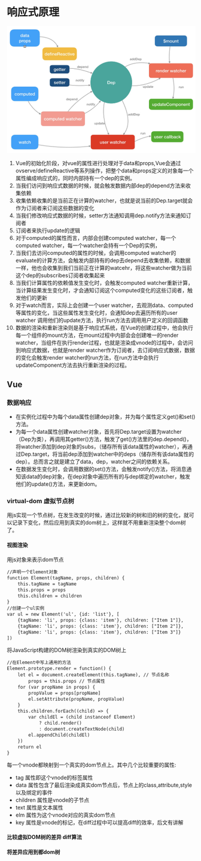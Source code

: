 # 响应式原理
![reactive](../img/reactive.png)
1. Vue的初始化阶段，对vue的属性进行处理对于data和props,Vue会通过ovserve/defineReactive等系列操作，把整个data和props定义的对象每一个属性编成响应式的，同时内部持有一个dep的实例。
2. 当我们访问到响应式数据的时候，就会触发数据内部dep的depend方法来收集依赖
3. 收集依赖收集的是当前正在计算的watcher，也就是说当前的Dep.target就会作为订阅者来订阅这些数据的变化
4. 当我们修改响应式数据的时候，setter方法通知调用dep.notify方法来通知订阅者
5. 订阅者来执行update的逻辑
6. 对于computed的属性而言，内部会创建computed watcher，每一个computed watcher，每一个watcher会持有一个Dep的实例，
7. 当我们去访问computed的属性的时候，会调用computed watcher的evaluate的计算方法，会触发内部持有的dep去depend去收集依赖，和数据一样，他也会收集到我们当前正在计算的watcehr，将这些watcher做为当前这个dep的subscribes订阅者收集起来
8. 当我们计算属性的依赖值发生变化时，会触发computed watcher重新计算，当计算结果发生变化时，才会通知订阅这个computed变化的这些订阅者，触发他们的更新
9. 对于watch而言，实际上会创建一个user watcher，去观测data、computed等属性的变化，当这些属性发生变化时，会通知dep去遍历所有的user watcher 调用他们的update方法，执行run方法去调用用户定义的回调函数
10. 数据的渲染和重新渲染则是基于响应式系统，在Vue的创建过程中，他会执行每一个组件的mount方法，在mount过程中内部会会创建唯一的render watcher，当组件在执行render过程，也就是渲染成vnode的过程中，会访问到响应式数据，也就是render watcher作为订阅者，去订阅响应式数据，数据的变化会触发render watcher的run方法，在run方法中会执行updateComponent方法去执行重新渲染的过程。

## Vue
### 数据响应
* 在实例化过程中为每个data属性创建dep对象，并为每个属性定义get()和set()方法。
* 为每一个data属性创建watcher对象，首先将Dep.target设置为watcher（Dep为类），再调用其getter()方法，触发了get()方法里的dep.depend()，将watcher添加到dep对象的subs，（储存所有该data属性的watcher），再通过Dep.target，将当前dep添加到watcher中的deps（储存所有该data属性的dep）。总而言之就是建立了data，dep，watcher之间的依赖关系。
* 在数据发生变化时，会调用数据的set()方法，会触发notify()方法，将消息通知该data的dep对象，在dep对象中遍历所有的与dep绑定的watcher，触发他们的update()方法，来更新dom。
### virtual-dom 虚拟节点树
用js实现一个节点树，在发生改变的时候，通过比较新的树和旧的树的变化，就可以记录下变化，然后应用到真实的dom树上，这样就不用重新渲染整个dom树了。
#### 视图渲染
用js对象来表示dom节点
```
//声明一个Element对象
function Element(tagName, props, children) {
    this.tagName = tagName
    this.props = props
    this.children = children
}
//创建一个ul实例
var ul = new Element('ul', {id: 'list'}, [
    {tagName: 'li', props: {class: 'item'}, children: ["Item 1"]},
    {tagName: 'li', props: {class: 'item'}, children: ["Item 2"]},
    {tagName: 'li', props: {class: 'item'}, children: ["Item 3"]}
])
```
将JavaScript构建的DOM树渲染到真实的DOM树上
```
//在Element中写上通用的方法
Element.prototype.render = function() {
    let el = document.createElement(this.tagName), // 节点名称
        props = this.props // 节点属性
    for (var propName in props) {
        propValue = props[propName]
        el.setAttribute(propName, propValue)
    }
    this.children.forEach((child) => {
        var childEl = (child instanceof Element)
            ? child.render()
            : document.createTextNode(child)
        el.appendChild(childEl)
    })
    return el
}
```
每一个vnode都映射到一个真实的dom节点上。其中几个比较重要的属性:
* tag 属性即这个vnode的标签属性
* data 属性包含了最后渲染成真实dom节点后，节点上的class,attribute,style以及绑定的事件
* children 属性是vnode的子节点
* text 属性是文本属性
* elm 属性为这个vnode对应的真实dom节点
* key 属性是vnode的标记，在diff过程中可以提高diff的效率，后文有讲解

#### 比较虚拟DOM树的差异 diff算法

#### 将差异应用到都dom树
